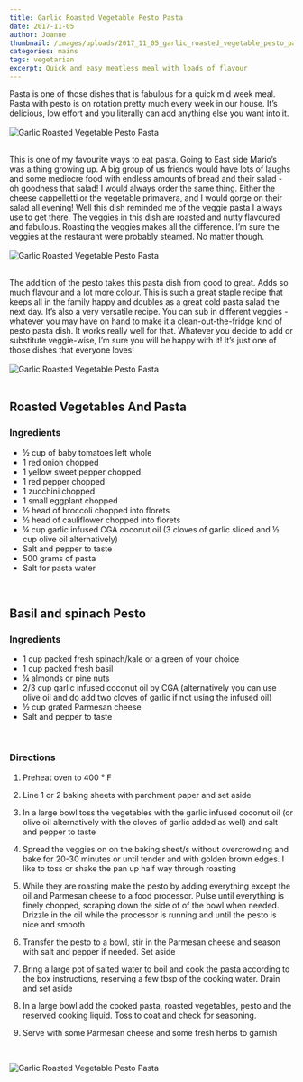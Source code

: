 ```yaml
---
title: Garlic Roasted Vegetable Pesto Pasta
date: 2017-11-05
author: Joanne
thumbnail: /images/uploads/2017_11_05_garlic_roasted_vegetable_pesto_pasta_1.jpg
categories: mains
tags: vegetarian
excerpt: Quick and easy meatless meal with loads of flavour
---
```


Pasta is one of those dishes that is fabulous for a quick mid week meal.  Pasta with pesto is on rotation pretty much every week in our house. It’s delicious, low effort and you literally can add anything else you want into it.
<br>
<br>
![Garlic Roasted Vegetable Pesto Pasta](/images/uploads/2017_11_05_garlic_roasted_vegetable_pesto_pasta_4.jpg)
<br>
<br>

This is one of my favourite ways to eat pasta. Going to East side Mario’s was a thing growing up. A big group of us friends would have lots of laughs and some mediocre food with endless amounts of bread and their salad - oh goodness that salad! I would always order the same thing. Either the cheese cappelletti or the vegetable primavera, and I would gorge on their salad all evening! Well this dish reminded me of the veggie pasta I always use to get there. The veggies in this dish are roasted and nutty flavoured and fabulous. Roasting the veggies makes all the difference. I’m sure the veggies at the restaurant were probably steamed. No matter though.
<br>
<br>
![Garlic Roasted Vegetable Pesto Pasta](/images/uploads/2017_11_05_garlic_roasted_vegetable_pesto_pasta_3.jpg)
<br>
<br>

The addition of the pesto takes this pasta dish from good to great.  Adds so much flavour and a lot more colour. This is such a great staple recipe that keeps all in the family happy and doubles as a great cold pasta salad the next day.  It’s also a very versatile recipe. You can sub in different veggies - whatever you may have on hand to make it a clean-out-the-fridge kind of pesto pasta dish.  It works really well for that.  Whatever you decide to add or substitute veggie-wise, I’m sure you will be happy with it! It’s just one of those dishes that everyone loves!
<br>
<br>
![Garlic Roasted Vegetable Pesto Pasta](/images/uploads/2017_11_05_garlic_roasted_vegetable_pesto_pasta_2.jpg)
<br>
<br>

## Roasted Vegetables And Pasta
### Ingredients

* &frac12; cup of baby tomatoes left whole
* 1 red onion chopped
* 1 yellow sweet pepper chopped
* 1 red pepper chopped
* 1 zucchini chopped
* 1 small eggplant chopped
* &frac12; head of broccoli chopped into florets
* &frac12; head of cauliflower chopped into florets
* &frac14; cup garlic infused CGA coconut oil (3 cloves of garlic sliced and &frac12; cup olive oil alternatively)
* Salt and pepper to taste
* 500 grams of pasta
* Salt for pasta water
<br>

## Basil and spinach Pesto
### Ingredients

* 1 cup packed fresh spinach/kale or a green of your choice
* 1 cup packed fresh basil
* &frac14; almonds or pine nuts
* 2/3 cup garlic infused coconut oil by CGA (alternatively you can use olive oil and do add two cloves of garlic if not using the infused oil)
* &frac12; cup grated Parmesan cheese
* Salt and pepper to taste
<br>

### Directions

1. Preheat oven to 400 &deg; F

1. Line 1 or 2 baking sheets with parchment paper and set aside

1. In a large bowl toss the vegetables with the garlic infused coconut oil (or olive oil alternatively with the cloves of garlic added as well) and salt and pepper to taste

1. Spread the veggies on on the baking sheet/s without overcrowding and bake for 20-30 minutes or until tender and with golden brown edges. I like to toss or shake the pan up half way through roasting

1. While they are roasting make the pesto by adding everything except the oil and Parmesan cheese to a food processor. Pulse until everything is finely chopped, scraping down the side of of the bowl when needed. Drizzle in the oil while the processor is running and until the pesto is nice and smooth

1. Transfer the pesto to a bowl, stir in the Parmesan cheese and season with salt and pepper if needed. Set aside

1. Bring a large pot of salted water to boil and cook the pasta according to the box instructions, reserving a few tbsp of the cooking water.  Drain and set aside

1. In a large bowl add the cooked pasta, roasted vegetables, pesto and the reserved cooking liquid.  Toss to coat and check for seasoning.  

1. Serve with some Parmesan cheese and some fresh herbs to garnish
<br>

![Garlic Roasted Vegetable Pesto Pasta](/images/uploads/2017_11_05_garlic_roasted_vegetable_pesto_pasta_5.jpg)
